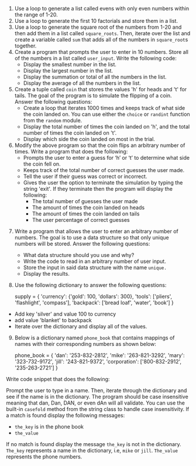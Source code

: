
1.	Use a loop to generate a list called evens with only even numbers within the range of 1-20.
2.	Use a loop to generate the first 10 factorials and store them in a list. 
3.	Use a loop to generate the square root of the numbers from 1-20 and then add them in a list called `square_roots`. Then, iterate over the list and create a variable called `sum` that adds all of the numbers in `square_root`s together. 
4.	Create a program that prompts the user to enter in 10 numbers. Store all of the numbers in a list called `user_input`. Write the following code: 
	- Display the smallest number in the list.
	 - Display the largest number in the list.
	- Display the summation or total of all the numbers in the list. 
	- Display the average of all the numbers in the list.
5. Create a tuple called `coin` that stores the values 'h' for heads and 't' for tails. The goal of the program is to simulate the flipping of a coin. Answer the following questions: 
	- Create a loop that iterates 1000 times and keeps track of what side the coin landed on. You can use either the `choice` or `randint` function from the `random` module. 
	- Display the total number of times the coin landed on 'h', and the total number of times the coin landed on 't'.
	- Display which side the coin landed on most in the trial. 
6. Modify the above program so that the coin flips an arbitrary number of times. Write a program that does the following:
	- Prompts the user to enter a guess for ‘h’ or ‘t’ to determine what side the coin fell on.
	- Keeps track of the total number of correct guesses the user made. 
	- Tell the user if their guess was correct or incorrect. 
	- Gives the user the option to terminate the simulation by typing the string 'exit'. If they terminate then the program will display the following:
		- The total number of guesses the user made
		- The amount of times the coin landed on heads
		- The amount of times the coin landed on tails 
		- The user percentage of correct guesses

7) Write a program that allows the user to enter an arbitrary number of numbers.  The goal is to use a data structure so that only unique numbers will be stored. Answer the following questions:
	- What data structure should you use and why?
	- Write the code to read in an arbitrary number of user input.
	- Store the input in said data structure with the name `unique.`
	- Display the results.  

8) Use the following dictionary to answer the following questions:

    supply = {
        'currency': {'gold': 100, 'dollars': 300},
        'tools': ['pliers', 'flashlight', 'compass'],
        'backpack': ['bread loaf', 'water', 'book']
    }

- Add key 'silver' and value 100 to currency
- add value 'blanket' to backpack
- Iterate over the dictionary and display all of the values.


9) Below is a dictionary named `phone_book` that contains mappings of names with their corresponding numbers as shown below: 

    phone_book = {
        'dan': '253-832-2812',
        'mike': '263-821-3292',
        'mary': '323-732-9172',
        'jill': '243-821-9372',
        'corporation': ['800-832-2912', '235-263-2721']
    }

Write code snippet that does the following:

Prompt the user to type in a name. Then, iterate through the dictionary and see if the name is in the dictionary.  The program should be case insensitive meaning that dan, Dan, DAN, or even dAn will all validate. You can use the built-in `casefold` method from the string class to handle case insensitivity. If a match is found display the following messages:

- `the_key` is in the phone book
- `the_value`

If no match is found display the message `the_key` is not in the dictionary. `The_key` represents a name in the dictionary, i.e, `mike` or `jill`. `The_value` represents the phone numbers. 


